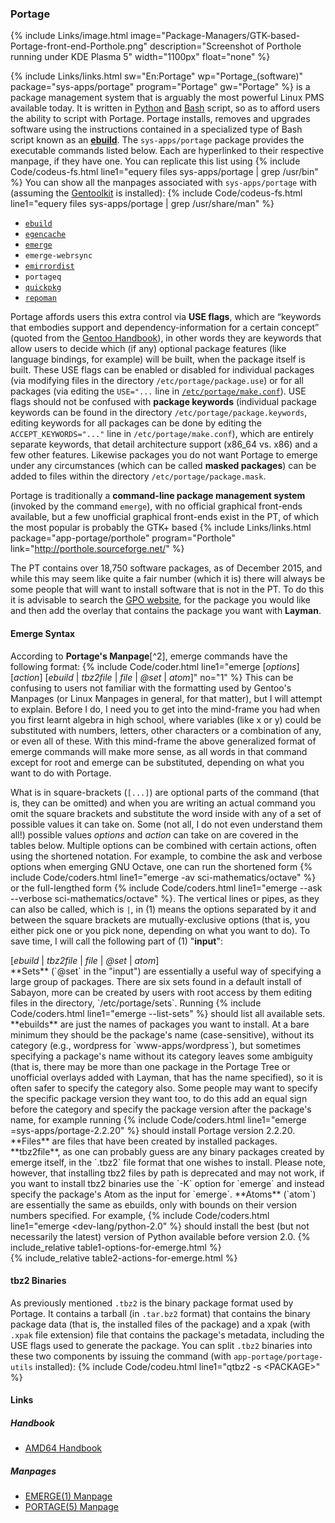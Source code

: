 ### Portage
{% include Links/image.html image="Package-Managers/GTK-based-Portage-front-end-Porthole.png" description="Screenshot of Porthole running under KDE Plasma 5" width="1100px" float="none" %}

{% include Links/links.html sw="En:Portage" wp="Portage_(software)" package="sys-apps/portage" program="Portage" gw="Portage" %} is a package management system that is arguably the most powerful Linux PMS available today. It is written in [Python](https://en.wikipedia.org/wiki/Python_(programming_language)) and [Bash](https://en.wikipedia.org/wiki/Bash_(Unix_shell)) script, so as to afford users the ability to script with Portage. Portage installs, removes and upgrades software using the instructions contained in a specialized type of Bash script known as an [**ebuild**](#ebuild). The `sys-apps/portage` package provides the executable commands listed below. Each are hyperlinked to their respective manpage, if they have one. You can replicate this list using {% include Code/codeus-fs.html line1="equery files sys-apps/portage | grep /usr/bin" %} You can show all the manpages associated with `sys-apps/portage` with (assuming the [Gentoolkit](#gentoolkit) is installed): {% include Code/codeus-fs.html line1="equery files sys-apps/portage | grep /usr/share/man" %}

* [`ebuild`](/man/ebuild.1.html)
* [`egencache`](/man/egencache.1.html)
* [`emerge`](/man/emerge.1.html)
* `emerge-webrsync`
* [`emirrordist`](/man/emirrordist.1.html)
* `portageq`
* [`quickpkg`](/man/quickpkg.1.html)
* [`repoman`](/man/repoman.1.html)

Portage affords users this extra control via **USE flags**, which are &ldquo;keywords that embodies support and dependency-information for a certain concept&rdquo; (quoted from the [Gentoo Handbook](https://wiki.gentoo.org/wiki/Handbook:X86/Working/USE)), in other words they are keywords that allow users to decide which (if any) optional package features (like language bindings, for example) will be built, when the package itself is built. These USE flags can be enabled or disabled for individual packages (via modifying files in the directory `/etc/portage/package.use`) or for all packages (via editing the `USE="...` line in [`/etc/portage/make.conf`](/man/make.conf.5.html)). USE flags should not be confused with **package keywords** (individual package keywords can be found in the directory `/etc/portage/package.keywords`, editing keywords for all packages can be done by editing the `ACCEPT_KEYWORDS="..."` line in `/etc/portage/make.conf`), which are entirely separate keywords, that detail architecture support (x86_64 vs. x86) and a few other features. Likewise packages you do not want Portage to emerge under any circumstances (which can be called **masked packages**) can be added to files within the directory `/etc/portage/package.mask`.

Portage is traditionally a **command-line package management system** (invoked by the command `emerge`), with no official graphical front-ends available, but a few unofficial graphical front-ends exist in the PT, of which the most popular is probably the GTK+ based {% include Links/links.html package="app-portage/porthole" program="Porthole" link="http://porthole.sourceforge.net/" %}

The PT contains over 18,750 software packages, as of December 2015, and while this may seem like quite a fair number (which it is) there will always be some people that will want to install software that is not in the PT. To do this it is advisable to search the [GPO website](http://gpo.zugaina.org/), for the package you would like and then add the overlay that contains the package you want with **Layman**.

#### Emerge Syntax
According to **Portage's Manpage**[^2], emerge commands have the following format:
{% include Code/coder.html line1="emerge [<em>options</em>] [<em>action</em>] [<em>ebuild</em> | <em>tbz2file</em> | <em>file</em> | <em>@set</em> | <em>atom</em>]" no="1" %}
This can be confusing to users not familiar with the formatting used by Gentoo's Manpages (or Linux Manpages in general, for that matter), but I will attempt to explain. Before I do, I need you to get into the mind-frame you had when you first learnt algebra in high school, where variables (like x or y) could be substituted with numbers, letters, other characters or a combination of any, or even all of these. With this mind-frame the above generalized format of emerge commands will make more sense, as all words in that command except for root and emerge can be substituted, depending on what you want to do with Portage.

What is in square-brackets (`[...]`) are optional parts of the command (that is, they can be omitted) and when you are writing an actual command you omit the square brackets and substitute the word inside with any of a set of possible values it can take on. Some (not all, I do not even understand them all!) possible values *options* and *action* can take on are covered in the tables below. Multiple options can be combined with certain actions, often using the shortened notation. For example, to combine the ask and verbose options when emerging GNU Octave, one can run the shortened form {% include Code/coders.html line1="emerge -av sci-mathematics/octave" %} or the full-lengthed form {% include Code/coders.html line1="emerge --ask --verbose sci-mathematics/octave" %}. The vertical lines or pipes, as they can also be called, which is `|`, in (1) means the options separated by it and between the square brackets are mutually-exclusive options (that is, you either pick one or you pick none, depending on what you want to do). To save time, I will call the following part of (1) &quot;**input**&quot;:
<div class="code">[<em>ebuild</em> | <em>tbz2file</em> | <em>file</em> | <em>@set</em> | <em>atom</em>]</div>
**Sets** (`@set` in the "input") are essentially a useful way of specifying a large group of packages. There are six sets found in a default install of Sabayon, more can be created by users with root access by them editing files in the directory, `/etc/portage/sets`. Running {% include Code/coders.html line1="emerge --list-sets" %} should list all available sets. **ebuilds** are just the names of packages you want to install. At a bare minimum they should be the package's name (case-sensitive), without its category (e.g., wordpress for `www-apps/wordpress`), but sometimes specifying a package's name without its category leaves some ambiguity (that is, there may be more than one package in the Portage Tree or unofficial overlays added with Layman, that has the name specified), so it is often safer to specify the category also. Some people may want to specify the specific package version they want too, to do this add an equal sign before the category and specify the package version after the package's name, for example running {% include Code/coders.html line1="emerge =sys-apps/portage-2.2.20" %} should install Portage version 2.2.20. **Files** are files that have been created by installed packages. **tbz2file**, as one can probably guess are any binary packages created by emerge itself, in the `.tbz2` file format that one wishes to install. Please note, however, that installing tbz2 files by path is deprecated and may not work, if you want to install tbz2 binaries use the `-K` option for `emerge` and instead specify the package's Atom as the input for `emerge`. **Atoms** (`atom`) are essentially the same as ebuilds, only with bounds on their version numbers specified. For example, {% include Code/coders.html line1="emerge &lt;dev-lang/python-2.0" %} should install the best (but not necessarily the latest) version of Python available before version 2.0.
{% include_relative table1-options-for-emerge.html %}
<br/>
{% include_relative table2-actions-for-emerge.html %}
<br/>

#### tbz2 Binaries
As previously mentioned `.tbz2` is the binary package format used by Portage. It contains a tarball (in `.tar.bz2` format) that contains the binary package data (that is, the installed files of the package) and a xpak (with `.xpak` file extension) file that contains the package's metadata, including the USE flags used to generate the package. You can split `.tbz2` binaries into these two components by issuing the command (with `app-portage/portage-utils` installed):
{% include Code/codeu.html line1="qtbz2 -s &lt;PACKAGE&gt;" %}

#### Links
<h5>Handbook</h5>

* [AMD64 Handbook](https://wiki.gentoo.org/wiki/Handbook:AMD64/Working/Portage)

<h5>Manpages</h5>

* [EMERGE(1) Manpage](/man/emerge.1.html)
* [PORTAGE(5) Manpage](/man/portage.5.html)

